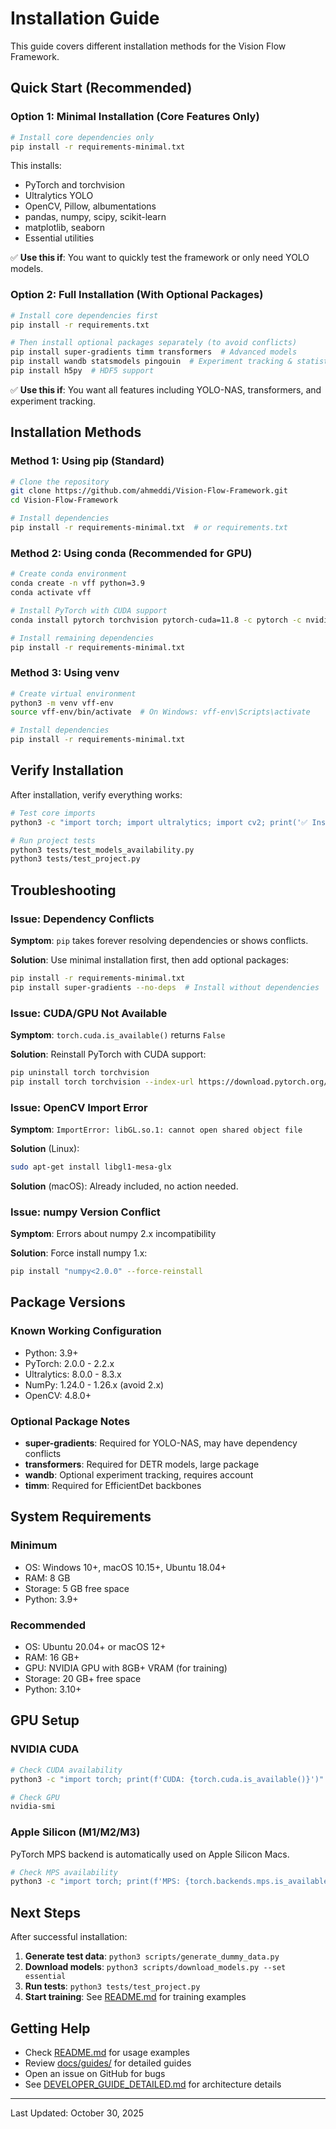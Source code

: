 # Installation Guide

This guide covers different installation methods for the Vision Flow Framework.

## Quick Start (Recommended)

### Option 1: Minimal Installation (Core Features Only)

```bash
# Install core dependencies only
pip install -r requirements-minimal.txt
```

This installs:
- PyTorch and torchvision
- Ultralytics YOLO
- OpenCV, Pillow, albumentations
- pandas, numpy, scipy, scikit-learn
- matplotlib, seaborn
- Essential utilities

✅ **Use this if**: You want to quickly test the framework or only need YOLO models.

### Option 2: Full Installation (With Optional Packages)

```bash
# Install core dependencies first
pip install -r requirements.txt

# Then install optional packages separately (to avoid conflicts)
pip install super-gradients timm transformers  # Advanced models
pip install wandb statsmodels pingouin  # Experiment tracking & statistics
pip install h5py  # HDF5 support
```

✅ **Use this if**: You want all features including YOLO-NAS, transformers, and experiment tracking.

## Installation Methods

### Method 1: Using pip (Standard)

```bash
# Clone the repository
git clone https://github.com/ahmeddi/Vision-Flow-Framework.git
cd Vision-Flow-Framework

# Install dependencies
pip install -r requirements-minimal.txt  # or requirements.txt
```

### Method 2: Using conda (Recommended for GPU)

```bash
# Create conda environment
conda create -n vff python=3.9
conda activate vff

# Install PyTorch with CUDA support
conda install pytorch torchvision pytorch-cuda=11.8 -c pytorch -c nvidia

# Install remaining dependencies
pip install -r requirements-minimal.txt
```

### Method 3: Using venv

```bash
# Create virtual environment
python3 -m venv vff-env
source vff-env/bin/activate  # On Windows: vff-env\Scripts\activate

# Install dependencies
pip install -r requirements-minimal.txt
```

## Verify Installation

After installation, verify everything works:

```bash
# Test core imports
python3 -c "import torch; import ultralytics; import cv2; print('✅ Installation successful!')"

# Run project tests
python3 tests/test_models_availability.py
python3 tests/test_project.py
```

## Troubleshooting

### Issue: Dependency Conflicts

**Symptom**: `pip` takes forever resolving dependencies or shows conflicts.

**Solution**: Use minimal installation first, then add optional packages:

```bash
pip install -r requirements-minimal.txt
pip install super-gradients --no-deps  # Install without dependencies
```

### Issue: CUDA/GPU Not Available

**Symptom**: `torch.cuda.is_available()` returns `False`

**Solution**: Reinstall PyTorch with CUDA support:

```bash
pip uninstall torch torchvision
pip install torch torchvision --index-url https://download.pytorch.org/whl/cu118
```

### Issue: OpenCV Import Error

**Symptom**: `ImportError: libGL.so.1: cannot open shared object file`

**Solution** (Linux):
```bash
sudo apt-get install libgl1-mesa-glx
```

**Solution** (macOS): Already included, no action needed.

### Issue: numpy Version Conflict

**Symptom**: Errors about numpy 2.x incompatibility

**Solution**: Force install numpy 1.x:

```bash
pip install "numpy<2.0.0" --force-reinstall
```

## Package Versions

### Known Working Configuration

- Python: 3.9+
- PyTorch: 2.0.0 - 2.2.x
- Ultralytics: 8.0.0 - 8.3.x
- NumPy: 1.24.0 - 1.26.x (avoid 2.x)
- OpenCV: 4.8.0+

### Optional Package Notes

- **super-gradients**: Required for YOLO-NAS, may have dependency conflicts
- **transformers**: Required for DETR models, large package
- **wandb**: Optional experiment tracking, requires account
- **timm**: Required for EfficientDet backbones

## System Requirements

### Minimum

- OS: Windows 10+, macOS 10.15+, Ubuntu 18.04+
- RAM: 8 GB
- Storage: 5 GB free space
- Python: 3.9+

### Recommended

- OS: Ubuntu 20.04+ or macOS 12+
- RAM: 16 GB+
- GPU: NVIDIA GPU with 8GB+ VRAM (for training)
- Storage: 20 GB+ free space
- Python: 3.10+

## GPU Setup

### NVIDIA CUDA

```bash
# Check CUDA availability
python3 -c "import torch; print(f'CUDA: {torch.cuda.is_available()}')"

# Check GPU
nvidia-smi
```

### Apple Silicon (M1/M2/M3)

PyTorch MPS backend is automatically used on Apple Silicon Macs.

```bash
# Check MPS availability
python3 -c "import torch; print(f'MPS: {torch.backends.mps.is_available()}')"
```

## Next Steps

After successful installation:

1. **Generate test data**: `python3 scripts/generate_dummy_data.py`
2. **Download models**: `python3 scripts/download_models.py --set essential`
3. **Run tests**: `python3 tests/test_project.py`
4. **Start training**: See [README.md](README.md) for training examples

## Getting Help

- Check [README.md](README.md) for usage examples
- Review [docs/guides/](docs/guides/) for detailed guides
- Open an issue on GitHub for bugs
- See [DEVELOPER_GUIDE_DETAILED.md](docs/guides/DEVELOPER_GUIDE_DETAILED.md) for architecture details

---

Last Updated: October 30, 2025
